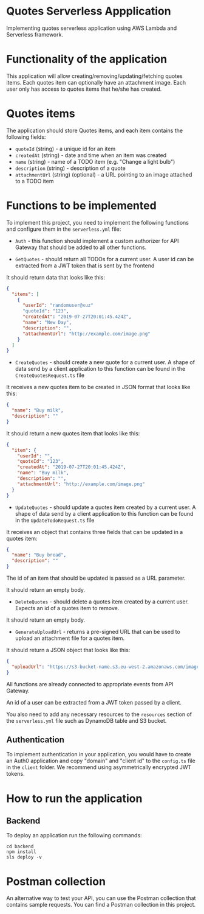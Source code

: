 # Quotes Serverless Appplication

Implementing quotes serverless application using AWS Lambda and Serverless framework. 

# Functionality of the application

This application will allow creating/removing/updating/fetching quotes items. Each quotes item can optionally have an attachment image. Each user only has access to quotes items that he/she has created.

# Quotes items

The application should store Quotes items, and each item contains the following fields:

* `quoteId` (string) - a unique id for an item
* `createdAt` (string) - date and time when an item was created
* `name` (string) - name of a TODO item (e.g. "Change a light bulb")
* `description` (string) - description of a quote
* `attachmentUrl` (string) (optional) - a URL pointing to an image attached to a TODO item

# Functions to be implemented

To implement this project, you need to implement the following functions and configure them in the `serverless.yml` file:

* `Auth` - this function should implement a custom authorizer for API Gateway that should be added to all other functions.

* `GetQuotes` - should return all TODOs for a current user. A user id can be extracted from a JWT token that is sent by the frontend

It should return data that looks like this:

```json
{
  "items": [
    {
      "userId": "randomuser@xuz"
      "quoteId": "123",
      "createdAt": "2019-07-27T20:01:45.424Z",
      "name": "New Day",
      "description": "",
      "attachmentUrl": "http://example.com/image.png"
    }
  ]
}
```

* `CreateQuotes` - should create a new quote for a current user. A shape of data send by a client application to this function can be found in the `CreateQuotesRequest.ts` file

It receives a new quotes item to be created in JSON format that looks like this:

```json
{
  "name": "Buy milk",
  "description": ""
}
```

It should return a new quotes item that looks like this:

```json
{
  "item": {
    "userId": "",
    "quoteId": "123",
    "createdAt": "2019-07-27T20:01:45.424Z",
    "name": "Buy milk",
    "description": "",
    "attachmentUrl": "http://example.com/image.png"
  }
}
```

* `UpdateQuotes` - should update a quotes item created by a current user. A shape of data send by a client application to this function can be found in the `UpdateTodoRequest.ts` file

It receives an object that contains three fields that can be updated in a quotes item:

```json
{
  "name": "Buy bread",
  "description": ""
}
```

The id of an item that should be updated is passed as a URL parameter.

It should return an empty body.

* `DeleteQuotes` - should delete a quotes item created by a current user. Expects an id of a quotes item to remove.

It should return an empty body.

* `GenerateUploadUrl` - returns a pre-signed URL that can be used to upload an attachment file for a quotes item.

It should return a JSON object that looks like this:

```json
{
  "uploadUrl": "https://s3-bucket-name.s3.eu-west-2.amazonaws.com/image.png"
}
```

All functions are already connected to appropriate events from API Gateway.

An id of a user can be extracted from a JWT token passed by a client.

You also need to add any necessary resources to the `resources` section of the `serverless.yml` file such as DynamoDB table and S3 bucket.


## Authentication

To implement authentication in your application, you would have to create an Auth0 application and copy "domain" and "client id" to the `config.ts` file in the `client` folder. We recommend using asymmetrically encrypted JWT tokens.

# How to run the application

## Backend

To deploy an application run the following commands:

```
cd backend
npm install
sls deploy -v
```

# Postman collection

An alternative way to test your API, you can use the Postman collection that contains sample requests. You can find a Postman collection in this project.